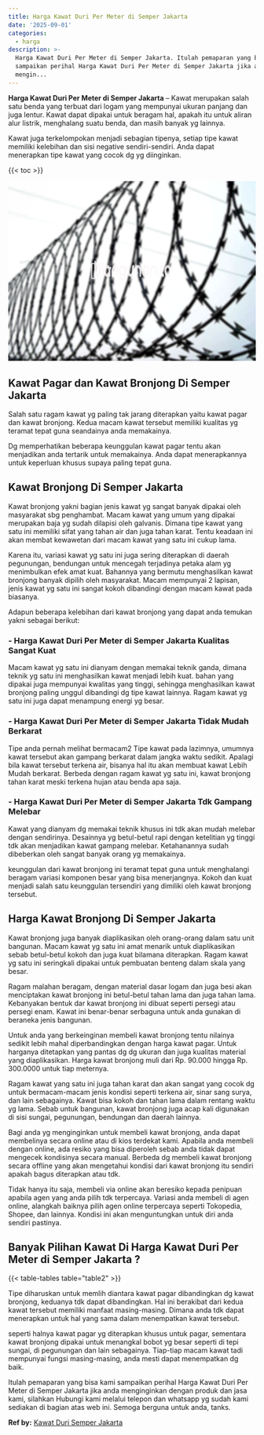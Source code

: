 ```yaml
---
title: Harga Kawat Duri Per Meter di Semper Jakarta
date: '2025-09-01'
categories:
  - harga
description: >-
  Harga Kawat Duri Per Meter di Semper Jakarta. Itulah pemaparan yang bisa kami
  sampaikan perihal Harga Kawat Duri Per Meter di Semper Jakarta jika anda
  mengin...
---
```


**Harga Kawat Duri Per Meter di Semper Jakarta** – Kawat merupakan salah satu benda yang terbuat dari logam yang mempunyai ukuran panjang dan juga lentur. Kawat dapat dipakai untuk beragam hal, apakah itu untuk aliran alur listrik, menghalang suatu benda, dan masih banyak yg lainnya.

Kawat juga terkelompokan menjadi sebagian tipenya, setiap tipe kawat memiliki kelebihan dan sisi negative sendiri-sendiri. Anda dapat menerapkan tipe kawat yang cocok dg yg diinginkan.

{{< toc >}}

![Harga Kawat Duri Per Meter di Semper Jakarta](/images/jual-kawat-murah44.png)

## Kawat Pagar dan Kawat Bronjong Di Semper Jakarta

Salah satu ragam kawat yg paling tak jarang diterapkan yaitu kawat pagar dan kawat bronjong. Kedua macam kawat tersebut memiliki kualitas yg teramat tepat guna seandainya anda memakainya.

Dg memperhatikan beberapa keunggulan kawat pagar tentu akan menjadikan anda tertarik untuk memakainya. Anda dapat menerapkannya untuk keperluan khusus supaya paling tepat guna.

## Kawat Bronjong Di Semper Jakarta

Kawat bronjong yakni bagian jenis kawat yg sangat banyak dipakai oleh masyarakat sbg penghambat. Macam kawat yang umum yang dipakai merupakan baja yg sudah dilapisi oleh galvanis. Dimana tipe kawat yang satu ini memiliki sifat yang tahan air dan juga tahan karat. Tentu keadaan ini akan membat kewawetan dari macam kawat yang satu ini cukup lama.

Karena itu, variasi kawat yg satu ini juga sering diterapkan di daerah pegunungan, bendungan untuk mencegah terjadinya petaka alam yg menimbulkan efek amat kuat. Bahannya yang bermutu menghasilkan kawat bronjong banyak dipilih oleh masyarakat. Macam mempunyai 2 lapisan, jenis kawat yg satu ini sangat kokoh dibandingi dengan macam kawat pada biasanya.

Adapun beberapa kelebihan dari kawat bronjong yang dapat anda temukan yakni sebagai berikut:

### \- Harga Kawat Duri Per Meter di Semper Jakarta Kualitas Sangat Kuat

Macam kawat yg satu ini dianyam dengan memakai teknik ganda, dimana teknik yg satu ini menghasilkan kawat menjadi lebih kuat. bahan yang dipakai juga mempunyai kwalitas yang tinggi, sehingga menghasilkan kawat bronjong paling unggul dibandingi dg tipe kawat lainnya. Ragam kawat yg satu ini juga dapat menampung energi yg besar.

### \- Harga Kawat Duri Per Meter di Semper Jakarta Tidak Mudah Berkarat

Tipe anda pernah melihat bermacam2 Tipe kawat pada lazimnya, umumnya kawat tersebut akan gampang berkarat dalam jangka waktu sedikit. Apalagi bila kawat tersebut terkena air, bisanya hal itu akan membuat kawat Lebih Mudah berkarat. Berbeda dengan ragam kawat yg satu ini, kawat bronjong tahan karat meski terkena hujan atau benda apa saja.

### \- Harga Kawat Duri Per Meter di Semper Jakarta Tdk Gampang Melebar

Kawat yang dianyam dg memakai teknik khusus ini tdk akan mudah melebar dengan sendirinya. Desainnya yg betul-betul rapi dengan ketelitian yg tinggi tdk akan menjadikan kawat gampang melebar. Ketahanannya sudah dibeberkan oleh sangat banyak orang yg memakainya.

keunggulan dari kawat bronjong ini teramat tepat guna untuk menghalangi beragam variasi komponen besar yang bisa menerjangnya. Kokoh dan kuat menjadi salah satu keunggulan tersendiri yang dimiliki oleh kawat bronjong tersebut.

## Harga Kawat Bronjong Di Semper Jakarta

Kawat bronjong juga banyak diaplikasikan oleh orang-orang dalam satu unit bangunan. Macam kawat yg satu ini amat menarik untuk diaplikasikan sebab betul-betul kokoh dan juga kuat bilamana diterapkan. Ragam kawat yg satu ini seringkali dipakai untuk pembuatan benteng dalam skala yang besar.

Ragam malahan beragam, dengan material dasar logam dan juga besi akan menciptakan kawat bronjong ini betul-betul tahan lama dan juga tahan lama. Kebanyakan bentuk dar kawat bronjong ini dibuat seperti persegi atau persegi enam. Kawat ini benar-benar serbaguna untuk anda gunakan di beraneka jenis bangunan.

Untuk anda yang berkeinginan membeli kawat bronjong tentu nilainya sedikit lebih mahal diperbandingkan dengan harga kawat pagar. Untuk harganya ditetapkan yang pantas dg dg ukuran dan juga kualitas material yang diaplikasikan. Harga kawat bronjong muli dari Rp. 90.000 hingga Rp. 300.0000 untuk tiap meternya.

Ragam kawat yang satu ini juga tahan karat dan akan sangat yang cocok dg untuk bermacam-macam jenis kondisi seperti terkena air, sinar sang surya, dan lain sebagainya. Kawat bisa kokoh dan tahan lama dalam rentang waktu yg lama. Sebab untuk bangunan, kawat bronjong juga acap kali digunakan di sisi sungai, pegunungan, bendungan dan daerah lainnya.

Bagi anda yg menginginkan untuk membeli kawat bronjong, anda dapat membelinya secara online atau di kios terdekat kami. Apabila anda membeli dengan online, ada resiko yang bisa diperoleh sebab anda tidak dapat mengecek kondisinya secara manual. Berbeda dg membeli kawat bronjong secara offline yang akan mengetahui kondisi dari kawat bronjong itu sendiri apakah bagus diterapkan atau tdk.

Tidak hanya itu saja, membeli via online akan beresiko kepada penipuan apabila agen yang anda pilih tdk terpercaya. Variasi anda membeli di agen online, alangkah baiknya pilih agen online terpercaya seperti Tokopedia, Shopee, dan lainnya. Kondisi ini akan menguntungkan untuk diri anda sendiri pastinya.

## Banyak Pilihan Kawat Di Harga Kawat Duri Per Meter di Semper Jakarta ?

{{< table-tables table="table2" >}}

Tipe diharuskan untuk memlih diantara kawat pagar dibandingkan dg kawat bronjong, keduanya tdk dapat dibandingkan. Hal ini berakibat dari kedua kawat tersebut memiliki manfaat masing-masing. Dimana anda tdk dapat menerapkan untuk hal yang sama dalam menempatkan kawat tersebut.

seperti halnya kawat pagar yg diterapkan khusus untuk pagar, sementara kawat bronjong dipakai untuk menangkal bobot yg besar seperti di tepi sungai, di pegunungan dan lain sebagainya. Tiap-tiap macam kawat tadi mempunyai fungsi masing-masing, anda mesti dapat menempatkan dg baik.

Itulah pemaparan yang bisa kami sampaikan perihal Harga Kawat Duri Per Meter di Semper Jakarta jika anda menginginkan dengan produk dan jasa kami, silahkan Hubungi kami melalui telepon dan whatsapp yg sudah kami sediakan di bagian atas web ini. Semoga berguna untuk anda, tanks.

**Ref by:** [Kawat Duri Semper Jakarta](https://id.wikipedia.org/wiki/Kawat)
